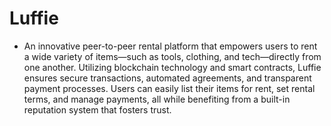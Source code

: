 # Luffie

- An innovative peer-to-peer rental platform that empowers users to rent a wide variety of items—such as tools, clothing, and tech—directly from one another. Utilizing blockchain technology and smart contracts, Luffie ensures secure transactions, automated agreements, and transparent payment processes. Users can easily list their items for rent, set rental terms, and manage payments, all while benefiting from a built-in reputation system that fosters trust.
